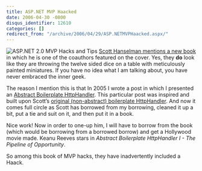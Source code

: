 ```yaml
---
title: ASP.NET MVP Haacked
date: 2006-04-30 -0800
disqus_identifier: 12610
categories: []
redirect_from: "/archive/2006/04/29/ASP.NETMVPHaacked.aspx/"
---
```


![ASP.NET 2.0 MVP Hacks and
Tips](https://haacked.com/images/ASP.NET_Hacks.jpg) [Scott Hanselman
mentions a new
book](http://www.hanselman.com/blog/ASPNETMVPHacks.aspx "ASP.NET MVP Hacks")
in which he is one of the coauthors featured on the cover. Yes, they
**do** look like they are throwing the twelve sided dice on a table with
meticulously painted miniatures. If you have no idea what I am talking
about, you have never embraced the inner geek.

The reason I mention this is that In 2005 I wrote a post in which I
presented an [Abstract Boilerplate
HttpHandler](https://haacked.com/archive/2005/03/17/2394.aspx "Boilerplate HttpHandler").
This particular post was inspired and built upon Scott’s [original
(non-abstract) boilerplate
HttpHandler](http://www.hanselman.com/blog/PermaLink,guid,5c59d662-b250-4eb2-96e4-f274295bd52e.aspx "Boilerplate HttpHandler").
And now it comes full circle as Scott has borrowed from my borrowing,
cleaned it up a bit, put a tie and suit on it, and then put it in a
book.

Nice work! Now in order to one-up him, I will have to borrow from the
book (which would be borrowing from a borrowed borrow) and get a
Hollywood movie made. Keanu Reeves stars in *Abstract Boilerplate
HttpHandler I - The Pipeline of Opportunity*.

So among this book of MVP hacks, they have inadvertently included a
Haack.

